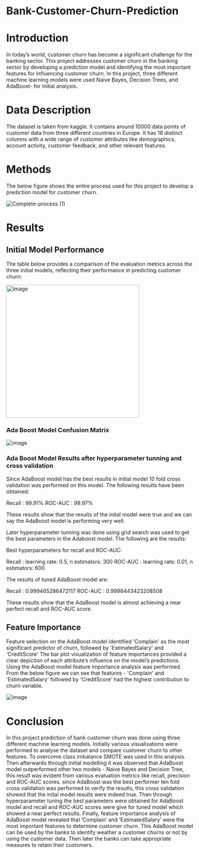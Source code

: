 # Bank-Customer-Churn-Prediction

# Introduction

In today’s world, customer churn has become a significant challenge for the banking sector.
This project addresses customer churn in the banking sector by developing a prediction
model and identifying the most important features for influencing customer churn. In this project, three different machine learning models were used Naive Bayes, Decision
Trees, and AdaBoost- for initial analysis.

# Data Description

The dataset is taken from kaggle. It contains around 10000 data points of customer
data from three different countries in Europe. It has 18 distinct columns with a wide range of
customer attributes like demographics, account activity, customer feedback, and other relevant
features.

# Methods

The below figure shows the entire process used for this project to develop a prediction model for customer churn.

![Complete-process (1)](https://github.com/varun-crypto/Bank-Customer-Churn-Prediction/assets/69026838/de6500b5-65c6-41e2-a333-2d3c66fc7069)

# Results

## Initial Model Performance

The table below provides a comparison of the evaluation metrics across the three initial models,
reflecting their performance in predicting customer churn:

<img width="358" alt="image" src="https://github.com/varun-crypto/Bank-Customer-Churn-Prediction/assets/69026838/41499ec2-9620-4684-b919-966abdca6de8">

### Ada Boost Model Confusion Matrix

![image](https://github.com/varun-crypto/Bank-Customer-Churn-Prediction/assets/69026838/28ef1f2c-0e90-4405-bbed-f97a2e0f27c8)

### Ada Boost Model Results after hyperparameter tunning and cross validation

Since AdaBoost model has the best results in initial model 10 fold cross validation was performed
on this model. The following results have been obtained:

Recall : 99.91%
ROC-AUC : 99.97%

These results show that the results of the inital model were true and we can say the AdaBoost
model is performing very well.

Later hyperparameter tunning was done using grid search was used to get the best parameters in
the Adaboost model. The following are the results:

Best hyperparameters for recall and ROC-AUC:

Recall : learning rate: 0.5, n estimators: 300
ROC-AUC : learning rate: 0.01, n estimators: 600

The results of tuned AdaBoost model are:

Recall : 0.999465286472117
ROC-AUC : 0.9998443423208508

These results show that the AdaBoost model is almost achieving a near perfect recall and ROC-AUC
score.

## Feature Importance

Feature selection on the AdaBoost model identified 'Complain' as the most significant predictor
of churn, followed by 'EstimatedSalary' and 'CreditScore' The bar plot visualization of feature
importances provided a clear depiction of each attribute’s influence on the model’s predictions.
Using the AdaBoost model feature importance analysis was performed. From the below figure we
can see that features - 'Complain' and 'EstimatedSalary' followed by 'CreditScore' had the highest
contribution to churn variable.

![image](https://github.com/varun-crypto/Bank-Customer-Churn-Prediction/assets/69026838/88c99f93-1b83-4dff-902b-cda3024c5694)

# Conclusion

In this project prediction of bank customer churn was done using three different machine learning
models. Initially various visualisations were performed to analyse the dataset and compare customer
churn to other features. To overcome class imbalance SMOTE was used in this analysis. Then
afterwards through initial modelling it was observed that AdaBoost model outperformed other two
models - Naive Bayes and Decision Tree, this result was evident from various evaluation metrics
like recall, precision and ROC-AUC scores. since AdaBoost was the best performer ten fold cross
validation was performed to verify the resutls, this cross validation showed that the inital model
results were indeed true. Then through hyperparameter tuning the best parameters were obtained
for AdaBoost model and recall and ROC-AUC scores were give for tuned model which showed a near
perfect results. Finally, feature importance analysis of AdaBoost model revealed that ’Complain’
and ’EstimatedSalary’ were the most important features to determine customer churn.
This AdaBoost model can be used by the banks to identify weather a customer churns or not
by using the customer data. Then later the banks can take appropriate measures to retain their
customers.









